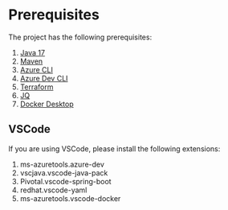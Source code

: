 # Prerequisites

The project has the following prerequisites:

1. [Java 17](https://learn.microsoft.com//java/openjdk/download#openjdk-17)
1. [Maven](https://maven.apache.org/download.cgi)
1. [Azure CLI](https://learn.microsoft.com/en-us/cli/azure/install-azure-cli-macos)
1. [Azure Dev CLI](https://learn.microsoft.com/azure/developer/azure-developer-cli/install-azd)
1. [Terraform](https://developer.hashicorp.com/terraform/downloads)
1. [JQ](https://jqlang.github.io/jq/download/)
1. [Docker Desktop](https://www.docker.com/products/docker-desktop/)

## VSCode 

If you are using VSCode, please install the following extensions:

1. ms-azuretools.azure-dev
1. vscjava.vscode-java-pack
1. Pivotal.vscode-spring-boot
1. redhat.vscode-yaml
1. ms-azuretools.vscode-docker

